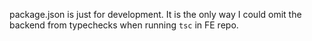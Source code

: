 package.json is just for development. It is the only way I could omit the backend from typechecks when running `tsc` in FE repo.
